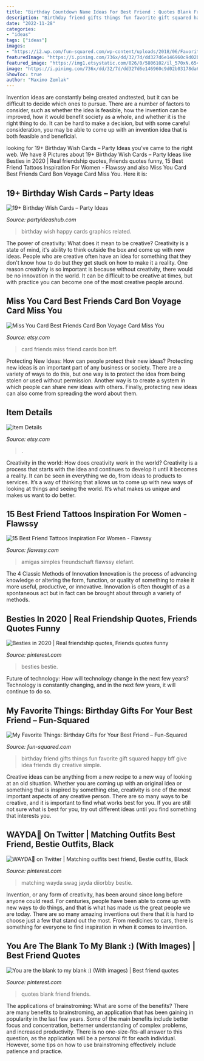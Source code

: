 ```yaml
---
title: "Birthday Countdown Name Ideas For Best Friend : Quotes Blank Friend Friends"
description: "Birthday friend gifts things fun favorite gift squared happy bff give idea friends diy creative simple"
date: "2022-11-28"
categories:
- "ideas"
tags: ["ideas"]
images:
- "https://i2.wp.com/fun-squared.com/wp-content/uploads/2018/06/Favorite-Things-Gift-Idea.png?resize=1000%2C1500&amp;ssl=1"
featuredImage: "https://i.pinimg.com/736x/dd/32/7d/dd327d6e146960c9d02b03178da6c14e--best-friend-quotes-poems.jpg"
featured_image: "https://img1.etsystatic.com/026/0/5806102/il_570xN.654989323_bjlq.jpg"
image: "https://i.pinimg.com/736x/dd/32/7d/dd327d6e146960c9d02b03178da6c14e--best-friend-quotes-poems.jpg"
ShowToc: true
author: "Maximo Zemlak"
---
```



Invention ideas are constantly being created andtested, but it can be difficult to decide which ones to pursue. There are a number of factors to consider, such as whether the idea is feasible, how the invention can be improved, how it would benefit society as a whole, and whether it is the right thing to do. It can be hard to make a decision, but with some careful consideration, you may be able to come up with an invention idea that is both feasible and beneficial.

	

		
looking for 19+ Birthday Wish Cards – Party Ideas you've came to the right web. We have 8 Pictures about 19+ Birthday Wish Cards – Party Ideas like Besties in 2020 | Real friendship quotes, Friends quotes funny, 15 Best Friend Tattoos Inspiration For Women - Flawssy and also Miss You Card Best Friends Card Bon Voyage Card Miss You. Here it is:
		
    
## 19+ Birthday Wish Cards – Party Ideas

<img loading=lazy src="http://www.partyideashub.com/wp-content/uploads/2011/11/happy-birthday-graphics.jpg" onerror="this.onerror=null;this.src='https://tse4.mm.bing.net/th?id=OIP.BVS3bqAxbSyoC7Px6xxy6AHaFd&amp;pid=15.1';" alt="19+ Birthday Wish Cards – Party Ideas">

_Source: partyideashub.com_

>birthday wish happy cards graphics related. 

	

The power of creativity: What does it mean to be creative?
Creativity is a state of mind, it's ability to think outside the box and come up with new ideas. People who are creative often have an idea for something that they don't know how to do but they get stuck on how to make it a reality. One reason creativity is so important is because without creativity, there would be no innovation in the world. It can be difficult to be creative at times, but with practice you can become one of the most creative people around.

    
## Miss You Card Best Friends Card Bon Voyage Card Miss You

<img loading=lazy src="https://img1.etsystatic.com/026/0/5806102/il_570xN.654989323_bjlq.jpg" onerror="this.onerror=null;this.src='https://tse3.mm.bing.net/th?id=OIP.ZQrMnfJJrBjnY_BzQ1j9IgHaJ6&amp;pid=15.1';" alt="Miss You Card Best Friends Card Bon Voyage Card Miss You">

_Source: etsy.com_

>card friends miss friend cards bon bff. 

	

Protecting New Ideas: How can people protect their new ideas?
Protecting new ideas is an important part of any business or society. There are a variety of ways to do this, but one way is to protect the idea from being stolen or used without permission. Another way is to create a system in which people can share new ideas with others. Finally, protecting new ideas can also come from spreading the word about them.

    
## Item Details

<img loading=lazy src="http://img1.etsystatic.com/006/0/6304924/il_fullxfull.471634877_7fm3.jpg" onerror="this.onerror=null;this.src='https://tse1.mm.bing.net/th?id=OIP.F2D46zmUU3Iw1S53rgv_EAHaJ4&amp;pid=15.1';" alt="Item Details">

_Source: etsy.com_

>. 

	

Creativity in the world: How does creativity work in the world?
Creativity is a process that starts with the idea and continues to develop it until it becomes a reality. It can be seen in everything we do, from ideas to products to services. It’s a way of thinking that allows us to come up with new ways of looking at things and seeing the world. It’s what makes us unique and makes us want to do better.

    
## 15 Best Friend Tattoos Inspiration For Women - Flawssy

<img loading=lazy src="https://www.flawssy.com/wp-content/uploads/2016/04/Best-Friend-Tattoos.jpg" onerror="this.onerror=null;this.src='https://tse3.mm.bing.net/th?id=OIP.UUk_3P_LNK7ACcMSdzaqwQHaKq&amp;pid=15.1';" alt="15 Best Friend Tattoos Inspiration For Women - Flawssy">

_Source: flawssy.com_

>amigas simples freundschaft flawssy elefant. 

	

The 4 Classic Methods of Innovation
Innovation is the process of advancing knowledge or altering the form, function, or quality of something to make it more useful, productive, or innovative. Innovation is often thought of as a spontaneous act but in fact can be brought about through a variety of methods.

    
## Besties In 2020 | Real Friendship Quotes, Friends Quotes Funny

<img loading=lazy src="https://i.pinimg.com/736x/9c/20/6e/9c206ed30040154fbc292fd921154c52.jpg" onerror="this.onerror=null;this.src='https://tse3.mm.bing.net/th?id=OIP.VtYBDF6ioBnZdvqp9aVkQQHaHa&amp;pid=15.1';" alt="Besties in 2020 | Real friendship quotes, Friends quotes funny">

_Source: pinterest.com_

>besties bestie. 

	

Future of technology: How will technology change in the next few years?
Technology is constantly changing, and in the next few years, it will continue to do so.

    
## My Favorite Things: Birthday Gifts For Your Best Friend – Fun-Squared

<img loading=lazy src="https://i2.wp.com/fun-squared.com/wp-content/uploads/2018/06/Favorite-Things-Gift-Idea.png?resize=1000%2C1500&amp;ssl=1" onerror="this.onerror=null;this.src='https://tse2.mm.bing.net/th?id=OIP.7zXHRj0KzEQeIfaBen120AHaLH&amp;pid=15.1';" alt="My Favorite Things: Birthday Gifts for Your Best Friend – Fun-Squared">

_Source: fun-squared.com_

>birthday friend gifts things fun favorite gift squared happy bff give idea friends diy creative simple. 

	

Creative ideas can be anything from a new recipe to a new way of looking at an old situation. Whether you are coming up with an original idea or something that is inspired by something else, creativity is one of the most important aspects of any creative person. There are so many ways to be creative, and it is important to find what works best for you. If you are still not sure what is best for you, try out different ideas until you find something that interests you.

    
## WAYDA👅 On Twitter | Matching Outfits Best Friend, Bestie Outfits, Black

<img loading=lazy src="https://i.pinimg.com/736x/ef/af/7e/efaf7e17638cf5125fd46b8fd7a87083.jpg" onerror="this.onerror=null;this.src='https://tse1.mm.bing.net/th?id=OIP.qZdZCb-1YvEFt6tMLcVAZgHaJ3&amp;pid=15.1';" alt="WAYDA👅 on Twitter | Matching outfits best friend, Bestie outfits, Black">

_Source: pinterest.com_

>matching wayda swag jayda diiorbby bestie. 

	

Invention, or any form of creativity, has been around since long before anyone could read. For centuries, people have been able to come up with new ways to do things, and that is what has made us the great people we are today. There are so many amazing inventions out there that it is hard to choose just a few that stand out the most. From medicines to cars, there is something for everyone to find inspiration in when it comes to invention.

    
## You Are The Blank To My Blank :) (With Images) | Best Friend Quotes

<img loading=lazy src="https://i.pinimg.com/736x/dd/32/7d/dd327d6e146960c9d02b03178da6c14e--best-friend-quotes-poems.jpg" onerror="this.onerror=null;this.src='https://tse4.mm.bing.net/th?id=OIP.6fCrkfTQVUzWOK0Pu5BWuQHaJ3&amp;pid=15.1';" alt="You are the blank to my blank :) (With images) | Best friend quotes">

_Source: pinterest.com_

>quotes blank friend friends. 

	

The applications of brainstroming: What are some of the benefits?
There are many benefits to brainstroming, an application that has been gaining in popularity in the last few years. Some of the main benefits include better focus and concentration, betterner understanding of complex problems, and increased productivity. There is no one-size-fits-all answer to this question, as the application will be a personal fit for each individual. However, some tips on how to use brainstroming effectively include patience and practice.

